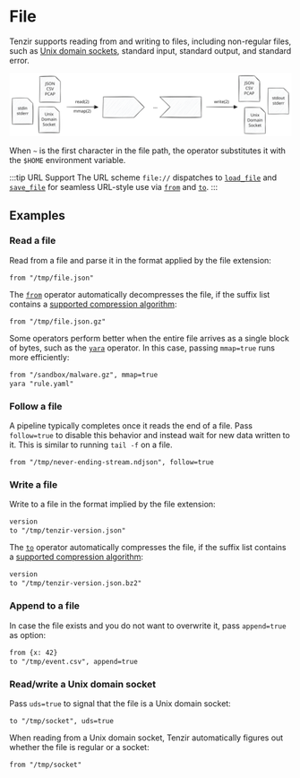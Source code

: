 # File

Tenzir supports reading from and writing to files, including non-regular files,
such as [Unix domain sockets](https://en.wikipedia.org/wiki/Unix_domain_socket),
standard input, standard output, and standard error.

![File](file.svg)

When `~` is the first character in the file path, the operator substitutes it
with the `$HOME` environment variable.

:::tip URL Support
The URL scheme `file://` dispatches to
[`load_file`](../../tql2/operators/load_file.md) and
[`save_file`](../../tql2/operators/save_file.md) for seamless URL-style use via
[`from`](../../tql2/operators/from.md) and [`to`](../../tql2/operators/to.md).
:::

## Examples

### Read a file

Read from a file and parse it in the format applied by the file extension:

```tql
from "/tmp/file.json"
```

The [`from`](../../tql2/operators/from.md) operator automatically decompresses the
file, if the suffix list contains a [supported compression
algorithm](../../tql2/operators/from.md#compression):

```tql
from "/tmp/file.json.gz"
```

Some operators perform better when the entire file arrives as a single block of
bytes, such as the [`yara`](../../tql2/operators/yara.md) operator. In this
case, passing `mmap=true` runs more efficiently:

```tql
from "/sandbox/malware.gz", mmap=true
yara "rule.yaml"
```

### Follow a file

A pipeline typically completes once it reads the end of a file. Pass
`follow=true` to disable this behavior and instead wait for new data written to
it. This is similar to running `tail -f` on a file.

```
from "/tmp/never-ending-stream.ndjson", follow=true
```

### Write a file

Write to a file in the format implied by the file extension:

```tql
version
to "/tmp/tenzir-version.json"
```

The [`to`](../../tql2/operators/to.md) operator automatically compresses the
file, if the suffix list contains a [supported compression
algorithm](../../tql2/operators/to.md#compression):

```tql
version
to "/tmp/tenzir-version.json.bz2"
```

### Append to a file

In case the file exists and you do not want to overwrite it, pass `append=true`
as option:

```tql
from {x: 42}
to "/tmp/event.csv", append=true
```

### Read/write a Unix domain socket

Pass `uds=true` to signal that the file is a Unix domain socket:

```tql
to "/tmp/socket", uds=true
```

When reading from a Unix domain socket, Tenzir automatically figures out whether
the file is regular or a socket:

```tql
from "/tmp/socket"
```
